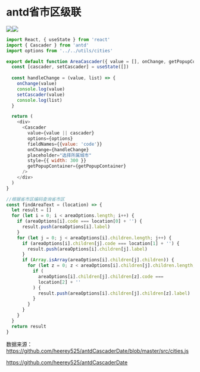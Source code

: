 # antd省市区级联
![](https://img-blog.csdnimg.cn/20210708154618532.png?x-oss-process=image/watermark,type_ZmFuZ3poZW5naGVpdGk,shadow_10,text_aHR0cHM6Ly9ibG9nLmNzZG4ubmV0L3h1dG9uZ2Jhbw==,size_16,color_FFFFFF,t_70)![](https://img-blog.csdnimg.cn/20210708154635586.png?x-oss-process=image/watermark,type_ZmFuZ3poZW5naGVpdGk,shadow_10,text_aHR0cHM6Ly9ibG9nLmNzZG4ubmV0L3h1dG9uZ2Jhbw==,size_16,color_FFFFFF,t_70)

```javascript
import React, { useState } from 'react'
import { Cascader } from 'antd'
import options from '../../utils/cities'

export default function AreaCascader({ value = [], onChange, getPopupContainer }) {
  const [cascader, setCascader] = useState([])
  
  const handleChange = (value, list) => {
    onChange(value)
    console.log(value)
    setCascader(value)
    console.log(list)
  }

  return (
    <div>
      <Cascader
        value={value || cascader}
        options={options}
        fieldNames={{value: 'code'}}
        onChange={handleChange}
        placeholder="选择所属城市"
        style={{ width: 300 }}
        getPopupContainer={getPopupContainer}
      />
    </div>
  )
}

```

```javascript
//根据省市区编码查询省市区
const findAreaText = (location) => {
  let result = []
  for (let i = 0; i < areaOptions.length; i++) {
    if (areaOptions[i].code === location[0] + '') {
      result.push(areaOptions[i].label)
    }
    for (let j = 0; j < areaOptions[i].children.length; j++) {
      if (areaOptions[i].children[j].code === location[1] + '') {
        result.push(areaOptions[i].children[j].label)
      }
      if (Array.isArray(areaOptions[i].children[j].children)) {
        for (let z = 0; z < areaOptions[i].children[j].children.length; z++) {
          if (
            areaOptions[i].children[j].children[z].code ===
            location[2] + ''
          ) {
            result.push(areaOptions[i].children[j].children[z].label)
          }
        }
      }
    }
  }
  return result
}

```

数据来源：<https://github.com/heerey525/antdCascaderDate/blob/master/src/cities.js>

<https://github.com/heerey525/antdCascaderDate>
